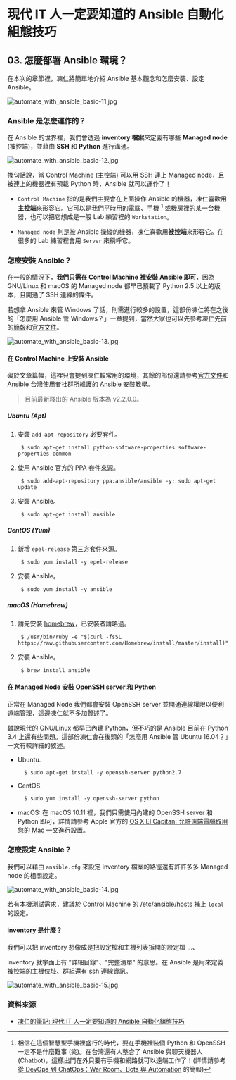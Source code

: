 # 現代 IT 人一定要知道的 Ansible 自動化組態技巧

## 03. 怎麼部署 Ansible 環境？

在本次的章節裡，凍仁將簡單地介紹 Ansible 基本觀念和怎麼安裝、設定 Ansible。

![automate_with_ansible_basic-11.jpg](imgs/automate_with_ansible_basic-11.jpg)


### Ansible 是怎麼運作的？

在 Ansible 的世界裡，我們會透過 **inventory 檔案**來定義有哪些 **Managed node** (被控端)，並藉由 **SSH** 和 **Python** 進行溝通。

![automate_with_ansible_basic-12.jpg](imgs/automate_with_ansible_basic-12.jpg)

換句話說，當 Control Machine (主控端) 可以用 SSH 連上 Managed node，且被連上的機器裡有預載 Python 時，Ansible 就可以運作了！

- `Control Machine` 指的是我們主要會在上面操作 Ansible 的機器，凍仁喜歡用**主控端**來形容它。它可以是我們平時用的電腦、手機 [^1] 或機房裡的某一台機器，也可以把它想成是一般 Lab 練習裡的 `Workstation`。

- `Managed node` 則是被 Ansible 操縱的機器，凍仁喜歡用**被控端**來形容它。在很多的 Lab 練習裡會用 `Server` 來稱呼它。


### 怎麼安裝 Ansible？

在一般的情況下，**我們只需在 Control Machine 裡安裝 Ansible 即可**，因為 GNU/Linux 和 macOS 的 Managed node 都早已預載了 Python 2.5 以上的版本，且開通了 SSH 連線的條件。

若想拿 Ansible 來管 Windows 了話，則需進行較多的設置，這部份凍仁將在之後的「怎麼用 Ansible 管 Windows？」一章提到，當然大家也可以先參考凍仁先前的[簡報][automate-with-ansible-roles-windows]和[官方文件][windows_support]。

[automate-with-ansible-roles-windows]: http://note.drx.tw/2016/07/automate-with-ansible-roles-windows.html
[windows_support]: http://docs.ansible.com/ansible/intro_windows.html

![automate_with_ansible_basic-13.jpg](imgs/automate_with_ansible_basic-13.jpg)

#### 在 Control Machine 上安裝 Ansible

礙於文章篇幅，這裡只會提到凍仁較常用的環境，其餘的部份還請參考[官方文件][ansible_official_installation]和 Ansible 台灣使用者社群所維護的 [Ansible 安裝教學][ansible_tw_installation]。

[ansible_official_installation]: http://docs.ansible.com/ansible/intro_installation.html
[ansible_tw_installation]: http://ansible.tw/#!docs/installation.md

> 目前最新釋出的 Ansible 版本為 v2.2.0.0。

##### Ubuntu (Apt)

1. 安裝 `add-apt-repository` 必要套件。

        $ sudo apt-get install python-software-properties software-properties-common

2. 使用 Ansible 官方的 PPA 套件來源。

        $ sudo add-apt-repository ppa:ansible/ansible -y; sudo apt-get update

3. 安裝 Ansible。

        $ sudo apt-get install ansible

##### CentOS (Yum)

1. 新增 `epel-release` 第三方套件來源。

        $ sudo yum install -y epel-release

2. 安裝 Ansible。

        $ sudo yum install -y ansible

##### macOS (Homebrew)

1. 請先安裝 [homebrew](http://brew.sh/index_zh-tw.html)，已安裝者請略過。

        $ /usr/bin/ruby -e "$(curl -fsSL https://raw.githubusercontent.com/Homebrew/install/master/install)"

2. 安裝 Ansible。

        $ brew install ansible

#### 在 Managed Node 安裝 OpenSSH server 和 Python

正常在 Managed Node 我們都會安裝 OpenSSH server 並開通連線權限以便利遠端管理，這邊凍仁就不多加贅述了。

雖說現代的 GNU/Linux 都早已內建 Python，但不巧的是 Ansible 目前在 Python 3.4 上還有些問題。這部份凍仁會在後頭的「怎麼用 Ansible 管 Ubuntu 16.04？」一文有較詳細的敘述。

- Ubuntu.

        $ sudo apt-get install -y openssh-server python2.7

- CentOS.

        $ sudo yum install -y openssh-server python

- macOS: 在 macOS 10.11 裡，我們只需使用內建的 OpenSSH server 和 Python 即可，詳情請參考 Apple 官方的 [OS X El Capitan: 允許遠端電腦取用您的 Mac](https://support.apple.com/kb/PH21839?viewlocale=zh_TW&locale=zh_TW) 一文進行設置。


### 怎麼設定 Ansible？

我們可以藉由 `ansible.cfg` 來設定 inventory 檔案的路徑還有許許多多 Managed node 的相關設定。

![automate_with_ansible_basic-14.jpg](imgs/automate_with_ansible_basic-14.jpg)

若有本機測試需求，建議於 Control Machine 的 /etc/ansible/hosts 補上 `local` 的設定。

#### inventory 是什麼？

我們可以把 inventory 想像成是把設定檔和主機列表拆開的設定檔 …、

inventory 就字面上有 "詳細目錄"、"完整清單" 的意思。在 Ansible 是用來定義被控端的主機位址、群組還有 ssh 連線資訊。

![automate_with_ansible_basic-15.jpg](imgs/automate_with_ansible_basic-15.jpg)


### 資料來源

* [凍仁的筆記: 現代 IT 人一定要知道的 Ansible 自動化組態技巧](http://note.drx.tw/2016/05/automate-with-ansible-basic.html)

[^1]: 相信在這個智慧型手機裡盛行的時代，要在手機裡裝個 Python 和 OpenSSH 一定不是什麼難事 (笑)。在台灣還有人整合了 Ansible 與聊天機器人 (Chatbot)，這樣出門在外只要有手機和網路就可以遠端工作了！(詳情請參考[從 DevOps 到 ChatOps：War Room、Bots 與 Automation][devops-chatopswar-roombots-automation] 的簡報)

[devops-chatopswar-roombots-automation]: http://www.slideshare.net/warfan/devops-chatopswar-roombots-automation
